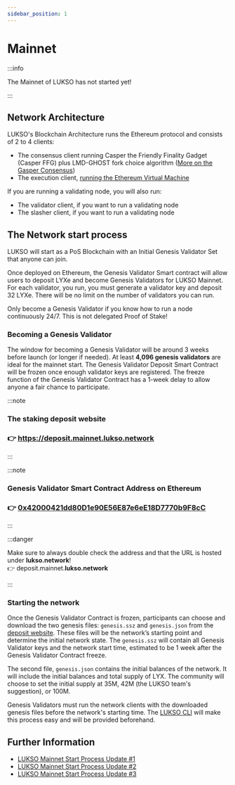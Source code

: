 ```yaml
---
sidebar_position: 1
---
```


# Mainnet

:::info

The Mainnet of LUKSO has not started yet!

:::

## Network Architecture

LUKSO's Blockchain Architecture runs the Ethereum protocol and consists of 2 to 4 clients:

- The consensus client running Casper the Friendly Finality Gadget (Casper FFG) plus LMD-GHOST fork choice algorithm ([More on the Gasper Consensus](https://ethereum.org/en/developers/docs/consensus-mechanisms/pos/gasper/))
- The execution client, [running the Ethereum Virtual Machine](https://ethereum.org/en/developers/docs/ethereum-stack/)

If you are running a validating node, you will also run:

- The validator client, if you want to run a validating node
- The slasher client, if you want to run a validating node

## The Network start process

LUKSO will start as a PoS Blockchain with an Initial Genesis Validator Set that anyone can join.

Once deployed on Ethereum, the Genesis Validator Smart contract will allow users to deposit LYXe and become Genesis Validators for LUKSO Mainnet. For each validator, you run, you must generate a validator key and deposit 32 LYXe. There will be no limit on the number of validators you can run.

Only become a Genesis Validator if you know how to run a node continuously 24/7. This is not delegated Proof of Stake!

### Becoming a Genesis Validator

The window for becoming a Genesis Validator will be around 3 weeks before launch (or longer if needed). At least **4,096 genesis validators** are ideal for the mainnet start. The Genesis Validator Deposit Smart Contract will be frozen once enough validator keys are registered. The freeze function of the Genesis Validator Contract has a 1-week delay to allow anyone a fair chance to participate.

:::note

### The staking deposit website

### 👉 <https://deposit.mainnet.lukso.network>

:::

:::note

### Genesis Validator Smart Contract Address on Ethereum

### 👉 [0x42000421dd80D1e90E56E87e6eE18D7770b9F8cC](https://etherscan.io/address/0x42000421dd80D1e90E56E87e6eE18D7770b9F8cC)

:::

:::danger

Make sure to always double check the address and that the URL is hosted under **lukso.network**!  
👉 deposit.mainnet.**lukso.network**

:::

### Starting the network

Once the Genesis Validator Contract is frozen, participants can choose and download the two genesis files: `genesis.ssz` and `genesis.json` from the [deposit website](https://deposit.mainnet.lukso.network). These files will be the network’s starting point and determine the initial network state. The `genesis.ssz` will contain all Genesis Validator keys and the network start time, estimated to be 1 week after the Genesis Validator Contract freeze.

The second file, `genesis.json` contains the initial balances of the network. It will include the initial balances and total supply of LYX. The community will choose to set the initial supply at 35M, 42M (the LUKSO team's suggestion), or 100M.

Genesis Validators must run the network clients with the downloaded genesis files before the network's starting time. The [LUKSO CLI](https://github.com/lukso-network/tools-lukso-cli) will make this process easy and will be provided beforehand.

## Further Information

- [LUKSO Mainnet Start Process Update #1](https://medium.com/lukso/the-puzzle-comes-together-milestone-update-2022-7b69571f63a2)
- [LUKSO Mainnet Start Process Update #2](https://medium.com/lukso/lukso-mainnet-timeline-and-process-dd997fe811c8)
- [LUKSO Mainnet Start Process Update #3](https://medium.com/lukso/its-happening-the-genesis-validators-are-coming-ce5e07935df6)
